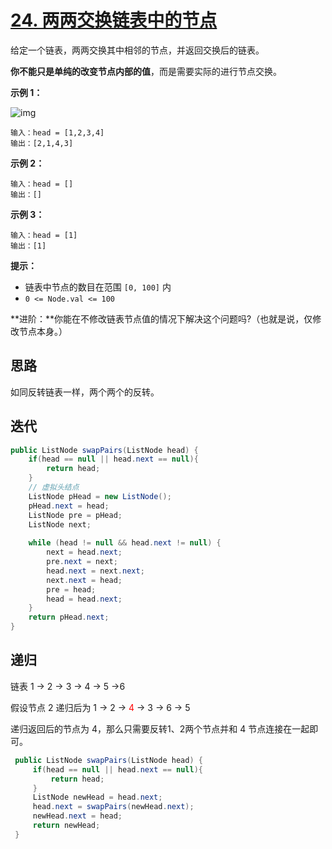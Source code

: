 # [24. 两两交换链表中的节点](https://leetcode.cn/problems/swap-nodes-in-pairs/)

给定一个链表，两两交换其中相邻的节点，并返回交换后的链表。

**你不能只是单纯的改变节点内部的值**，而是需要实际的进行节点交换。

**示例 1：**

![img](https://assets.leetcode.com/uploads/2020/10/03/swap_ex1.jpg)

```
输入：head = [1,2,3,4]
输出：[2,1,4,3]
```

**示例 2：**

```
输入：head = []
输出：[]
```

**示例 3：**

```
输入：head = [1]
输出：[1]
```

**提示：**

- 链表中节点的数目在范围 `[0, 100]` 内
- `0 <= Node.val <= 100`

**进阶：**你能在不修改链表节点值的情况下解决这个问题吗?（也就是说，仅修改节点本身。）

## 思路

如同反转链表一样，两个两个的反转。

## 迭代

```java
public ListNode swapPairs(ListNode head) {
    if(head == null || head.next == null){
        return head;
    }
    // 虚拟头结点
    ListNode pHead = new ListNode();
    pHead.next = head;
    ListNode pre = pHead;
    ListNode next;
    
    while (head != null && head.next != null) {
        next = head.next;
        pre.next = next;
        head.next = next.next;
        next.next = head;
        pre = head;
        head = head.next;
    }
    return pHead.next;
}
```

## 递归

链表 1 -> 2 -> 3 -> 4 -> 5 ->6

假设节点 2 递归后为 1 -> 2 -> <font color='red'> 4 </font> -> 3 -> 6 -> 5

递归返回后的节点为 4，那么只需要反转1、2两个节点并和 4 节点连接在一起即可。

```java
 public ListNode swapPairs(ListNode head) {
     if(head == null || head.next == null){
         return head;
     }
     ListNode newHead = head.next;
     head.next = swapPairs(newHead.next);
     newHead.next = head;
     return newHead;
 }
```


